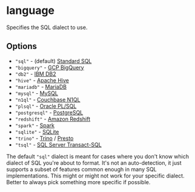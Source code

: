 # language

Specifies the SQL dialect to use.

## Options

- `"sql"` - (default) [Standard SQL][]
- `"bigquery"` - [GCP BigQuery][]
- `"db2"` - [IBM DB2][]
- `"hive"` - [Apache Hive][]
- `"mariadb"` - [MariaDB][]
- `"mysql"` - [MySQL][]
- `"n1ql"` - [Couchbase N1QL][]
- `"plsql"` - [Oracle PL/SQL][]
- `"postgresql"` - [PostgreSQL][]
- `"redshift"` - [Amazon Redshift][]
- `"spark"` - [Spark][]
- `"sqlite"` - [SQLite][sqlite]
- `"trino"` - [Trino][] / [Presto][]
- `"tsql"` - [SQL Server Transact-SQL][tsql]

The default `"sql"` dialect is meant for cases where you don't know which dialect of SQL you're about to format.
It's not an auto-detection, it just supports a subset of features common enough in many SQL implementations.
This might or might not work for your specific dialect.
Better to always pick something more specific if possible.

[standard sql]: https://en.wikipedia.org/wiki/SQL:2011
[gcp bigquery]: https://cloud.google.com/bigquery
[ibm db2]: https://www.ibm.com/analytics/us/en/technology/db2/
[apache hive]: https://hive.apache.org/
[mariadb]: https://mariadb.com/
[mysql]: https://www.mysql.com/
[couchbase n1ql]: http://www.couchbase.com/n1ql
[oracle pl/sql]: http://www.oracle.com/technetwork/database/features/plsql/index.html
[postgresql]: https://www.postgresql.org/
[presto]: https://prestodb.io/docs/current/
[amazon redshift]: https://docs.aws.amazon.com/redshift/latest/dg/cm_chap_SQLCommandRef.html
[spark]: https://spark.apache.org/docs/latest/api/sql/index.html
[sqlite]: https://sqlite.org/index.html
[trino]: https://trino.io/docs/current/
[tsql]: https://docs.microsoft.com/en-us/sql/sql-server/
